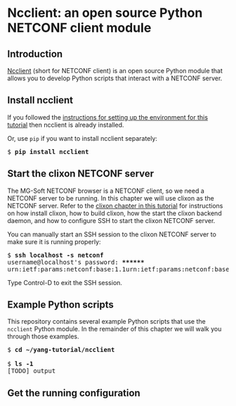 # Ncclient: an open source Python NETCONF client module

## Introduction

[Ncclient](https://github.com/ncclient/ncclient) (short for NETCONF client) is an open source
Python module that allows you to develop Python scripts that interact with a NETCONF server.

## Install ncclient

If you followed the 
[instructions for setting up the environment for this tutorial](tutorial-install.md)
then ncclient is already installed.

Or, use `pip` if you want to install ncclient separately:

<pre>
$ <b>pip install ncclient</b>
</pre>

## Start the clixon NETCONF server

The MG-Soft NETCONF browser is a NETCONF client, so we need a NETCONF server to be running.
In this chapter we will use clixon as the NETCONF server.
Refer to the [clixon chapter in this tutorial](clixon.md) for instructions on how install clixon,
how to build clixon, how the start the clixon backend daemon, and how to configure SSH to start
the clixon NETCONF server.

You can manually start an SSH session to the clixon NETCONF server to make sure it is running
properly:

<pre>
$ <b>ssh localhost -s netconf</b>
username@localhost's password: <b>******</b>
<hello xmlns="urn:ietf:params:xml:ns:netconf:base:1.0" message-id="42"><capabilities><capability>urn:ietf:params:netconf:base:1.1</capability><capability>urn:ietf:params:netconf:base:1.0</capability><capability>urn:ietf:params:netconf:capability:candidate:1.0</capability><capability>urn:ietf:params:netconf:capability:validate:1.1</capability><capability>urn:ietf:params:netconf:capability:startup:1.0</capability><capability>urn:ietf:params:netconf:capability:xpath:1.0</capability><capability>urn:ietf:params:netconf:capability:notification:1.0</capability></capabilities><session-id>4</session-id></hello>]]>]]>
</pre>

Type Control-D to exit the SSH session.

## Example Python scripts

This repository contains several example Python scripts that use the `ncclient` Python module.
In the remainder of this chapter we will walk you through those examples.

<pre>
$ <b>cd ~/yang-tutorial/ncclient</b>

$ <b>ls -1</b>
[TODO] output
</pre>

## Get the running configuration

